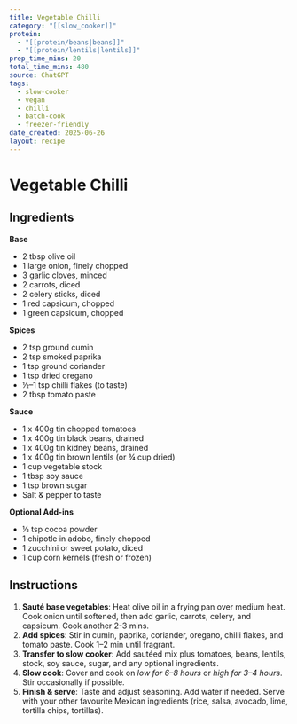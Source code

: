 ```yaml
---
title: Vegetable Chilli
category: "[[slow_cooker]]"
protein:
  - "[[protein/beans|beans]]"
  - "[[protein/lentils|lentils]]"
prep_time_mins: 20
total_time_mins: 480
source: ChatGPT
tags:
  - slow-cooker
  - vegan
  - chilli
  - batch-cook
  - freezer-friendly
date_created: 2025-06-26
layout: recipe
---
```


# Vegetable Chilli

## Ingredients

**Base**
- 2 tbsp olive oil  
- 1 large onion, finely chopped  
- 3 garlic cloves, minced  
- 2 carrots, diced  
- 2 celery sticks, diced  
- 1 red capsicum, chopped  
- 1 green capsicum, chopped  

**Spices**
- 2 tsp ground cumin  
- 2 tsp smoked paprika  
- 1 tsp ground coriander  
- 1 tsp dried oregano  
- ½–1 tsp chilli flakes (to taste)  
- 2 tbsp tomato paste  

**Sauce**
- 1 x 400g tin chopped tomatoes  
- 1 x 400g tin black beans, drained  
- 1 x 400g tin kidney beans, drained  
- 1 x 400g tin brown lentils (or ¾ cup dried)  
- 1 cup vegetable stock  
- 1 tbsp soy sauce  
- 1 tsp brown sugar  
- Salt & pepper to taste  

**Optional Add-ins**
- ½ tsp cocoa powder  
- 1 chipotle in adobo, finely chopped  
- 1 zucchini or sweet potato, diced  
- 1 cup corn kernels (fresh or frozen)

## Instructions

1. **Sauté base vegetables**: Heat olive oil in a frying pan over medium heat. Cook onion until softened, then add garlic, carrots, celery, and capsicum. Cook another 2-3 mins.
2. **Add spices**: Stir in cumin, paprika, coriander, oregano, chilli flakes, and tomato paste. Cook 1–2 min until fragrant.
3. **Transfer to slow cooker**: Add sautéed mix plus tomatoes, beans, lentils, stock, soy sauce, sugar, and any optional ingredients.
4. **Slow cook**: Cover and cook on _low for 6–8 hours_ or _high for 3–4 hours_. Stir occasionally if possible.
5. **Finish & serve**: Taste and adjust seasoning. Add water if needed. Serve with your other favourite Mexican ingredients (rice, salsa, avocado, lime, tortilla chips, tortillas).
